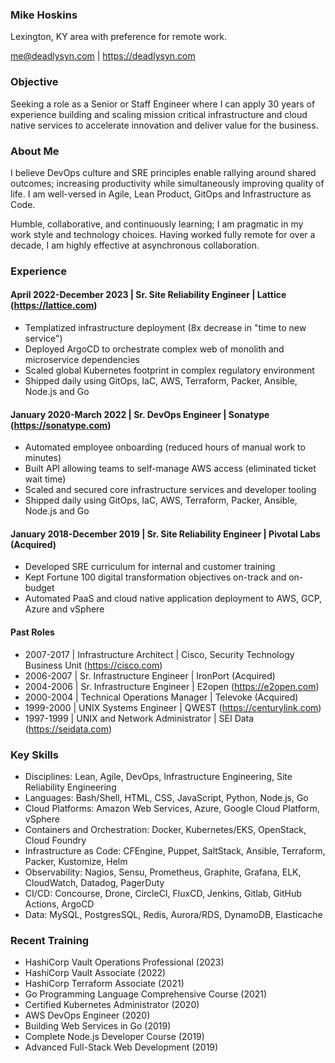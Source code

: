 ### Mike Hoskins

Lexington, KY area with preference for remote work.

me@deadlysyn.com | https://deadlysyn.com

### Objective

Seeking a role as a Senior or Staff Engineer where I can apply 30 years of
experience building and scaling mission critical infrastructure and cloud
native services to accelerate innovation and deliver value for the business.

### About Me

I believe DevOps culture and SRE principles enable rallying around shared
outcomes; increasing productivity while simultaneously improving quality
of life. I am well-versed in Agile, Lean Product, GitOps and Infrastructure as Code.

Humble, collaborative, and continuously learning; I am pragmatic in my
work style and technology choices. Having worked fully remote for over a
decade, I am highly effective at asynchronous collaboration.

### Experience

#### April 2022-December 2023 | Sr. Site Reliability Engineer | Lattice (https://lattice.com)

- Templatized infrastructure deployment (8x decrease in "time to new service")
- Deployed ArgoCD to orchestrate complex web of monolith and microservice dependencies
- Scaled global Kubernetes footprint in complex regulatory environment
- Shipped daily using GitOps, IaC, AWS, Terraform, Packer, Ansible, Node.js and Go

#### January 2020-March 2022 | Sr. DevOps Engineer | Sonatype (https://sonatype.com)

- Automated employee onboarding (reduced hours of manual work to minutes)
- Built API allowing teams to self-manage AWS access (eliminated ticket wait time)
- Scaled and secured core infrastructure services and developer tooling
- Shipped daily using GitOps, IaC, AWS, Terraform, Packer, Ansible, Node.js and Go

#### January 2018-December 2019 | Sr. Site Reliability Engineer | Pivotal Labs (Acquired)

- Developed SRE curriculum for internal and customer training
- Kept Fortune 100 digital transformation objectives on-track and on-budget
- Automated PaaS and cloud native application deployment to AWS, GCP, Azure and vSphere

#### Past Roles

- 2007-2017 | Infrastructure Architect | Cisco, Security Technology Business Unit (https://cisco.com)
- 2006-2007 | Sr. Infrastructure Engineer | IronPort (Acquired)
- 2004-2006 | Sr. Infrastructure Engineer | E2open (https://e2open.com)
- 2000-2004 | Technical Operations Manager | Televoke (Acquired)
- 1999-2000 | UNIX Systems Engineer | QWEST (https://centurylink.com)
- 1997-1999 | UNIX and Network Administrator | SEI Data (https://seidata.com)

### Key Skills

- Disciplines: Lean, Agile, DevOps, Infrastructure Engineering, Site Reliability Engineering
- Languages: Bash/Shell, HTML, CSS, JavaScript, Python, Node.js, Go
- Cloud Platforms: Amazon Web Services, Azure, Google Cloud Platform, vSphere
- Containers and Orchestration: Docker, Kubernetes/EKS, OpenStack, Cloud Foundry
- Infrastructure as Code: CFEngine, Puppet, SaltStack, Ansible, Terraform, Packer, Kustomize, Helm
- Observability: Nagios, Sensu, Prometheus, Graphite, Grafana, ELK, CloudWatch, Datadog, PagerDuty
- CI/CD: Concourse, Drone, CircleCI, FluxCD, Jenkins, Gitlab, GitHub Actions, ArgoCD
- Data: MySQL, PostgresSQL, Redis, Aurora/RDS, DynamoDB, Elasticache

### Recent Training

- HashiCorp Vault Operations Professional (2023)
- HashiCorp Vault Associate (2022)
- HashiCorp Terraform Associate (2021)
- Go Programming Language Comprehensive Course (2021)
- Certified Kubernetes Administrator (2020)
- AWS DevOps Engineer (2020)
- Building Web Services in Go (2019)
- Complete Node.js Developer Course (2019)
- Advanced Full-Stack Web Development (2019)
